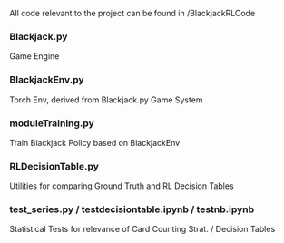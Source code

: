All code relevant to the project can be found in /BlackjackRLCode

### Blackjack.py
Game Engine

### BlackjackEnv.py
Torch Env, derived from Blackjack.py Game System

### moduleTraining.py
Train Blackjack Policy based on BlackjackEnv

### RLDecisionTable.py
Utilities for comparing Ground Truth and RL Decision Tables

### test_series.py / testdecisiontable.ipynb / testnb.ipynb
Statistical Tests for relevance of Card Counting Strat. / Decision Tables

